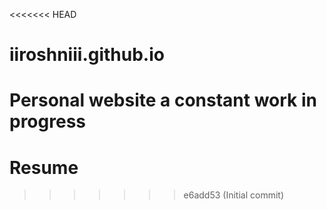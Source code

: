 <<<<<<< HEAD
# iiroshniii.github.io
Personal website
a constant work in progress
=======
# Resume
>>>>>>> e6add53 (Initial commit)
